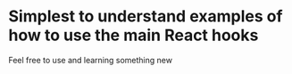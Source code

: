 # Simplest to understand examples of how to use the main React hooks

Feel free to use and learning something new
